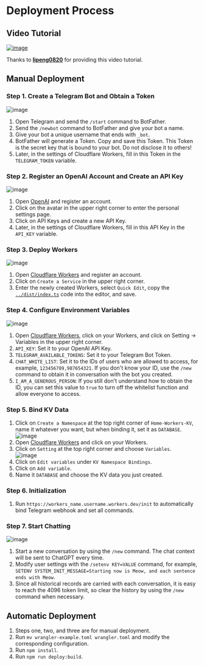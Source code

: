 # Deployment Process

## Video Tutorial

<a href="https://youtu.be/BvxrZ3WMrLE"><img style="max-width: 600px;" alt="image" src="https://user-images.githubusercontent.com/9513891/223895059-1ffa48c7-8801-4d7b-b9d3-15c857d03225.png"></a>

Thanks to [**lipeng0820**](https://www.youtube.com/@lipeng0820) for providing this video tutorial.

## Manual Deployment

### Step 1. Create a Telegram Bot and Obtain a Token

<img style="max-width: 600px;" alt="image" src="https://user-images.githubusercontent.com/9513891/222916992-b393178e-2c41-4a65-a962-96f776f652bd.png">

1. Open Telegram and send the `/start` command to BotFather.
2. Send the `/newbot` command to BotFather and give your bot a name.
3. Give your bot a unique username that ends with `_bot`.
4. BotFather will generate a Token. Copy and save this Token. This Token is the secret key that is bound to your bot. Do not disclose it to others!
5. Later, in the settings of Cloudflare Workers, fill in this Token in the `TELEGRAM_TOKEN` variable.

### Step 2. Register an OpenAI Account and Create an API Key

<img style="max-width: 600px;" alt="image" src="https://user-images.githubusercontent.com/9513891/222917026-dd9bebcb-f4d4-4f8a-a836-5e89d220bbb9.png">

1. Open [OpenAI](https://platform.openai.com) and register an account.
2. Click on the avatar in the upper right corner to enter the personal settings page.
3. Click on API Keys and create a new API Key.
4. Later, in the settings of Cloudflare Workers, fill in this API Key in the `API_KEY` variable.

### Step 3. Deploy Workers

<img style="max-width: 600px;" alt="image" src="https://user-images.githubusercontent.com/9513891/222917036-fe70d0e9-3ddf-4c4a-9651-990bb84e4e92.png">

1. Open [Cloudflare Workers](https://dash.cloudflare.com/?to=/:account/workers) and register an account.
2. Click on `Create a Service` in the upper right corner.
3. Enter the newly created Workers, select `Quick Edit`, copy the [`../dist/index.ts`](../../dist/index.js) code into the editor, and save.

### Step 4. Configure Environment Variables

<img style="max-width: 600px;" alt="image" src="https://user-images.githubusercontent.com/9513891/222916940-cc4ce79c-f531-4d73-a215-943cb394787a.png">

1. Open [Cloudflare Workers](https://dash.cloudflare.com/?to=/:account/workers), click on your Workers, and click on Setting -> Variables in the upper right corner.
2. `API_KEY`: Set it to your OpenAI API Key.
3. `TELEGRAM_AVAILABLE_TOKENS`: Set it to your Telegram Bot Token.
4. `CHAT_WHITE_LIST`: Set it to the IDs of users who are allowed to access, for example, `123456789,987654321`. If you don't know your ID, use the `/new` command to obtain it in conversation with the bot you created.
5. `I_AM_A_GENEROUS_PERSON`: If you still don't understand how to obtain the ID, you can set this value to `true` to turn off the whitelist function and allow everyone to access.


### Step 5. Bind KV Data
1. Click on `Create a Namespace` at the top right corner of `Home-Workers-KV`, name it whatever you want, but when binding it, set it as `DATABASE`. <br><img style="max-width: 600px;" alt="image" src="https://user-images.githubusercontent.com/9513891/222916810-f31c4900-297b-4a33-8430-7c638e6f9358.png">
2. Open [Cloudflare Workers](https://dash.cloudflare.com/?to=/:account/workers) and click on your Workers.
3. Click on `Setting` at the top right corner and choose `Variables`. <br><img style="max-width: 600px;" alt="image" src="https://user-images.githubusercontent.com/9513891/222916832-697a7bb6-70e2-421d-b88e-899bd24007de.png">
4. Click on `Edit variables` under `KV Namespace Bindings`.
5. Click on `Add variable`.
6. Name it `DATABASE` and choose the KV data you just created.

### Step 6. Initialization
1. Run `https://workers_name.username.workers.dev/init` to automatically bind Telegram webhook and set all commands.

### Step 7. Start Chatting
<img style="max-width: 600px;" alt="image" src="https://user-images.githubusercontent.com/9513891/222917106-2bbc09ea-f018-489e-a7b9-317461348341.png">

1. Start a new conversation by using the `/new` command. The chat context will be sent to ChatGPT every time.
2. Modify user settings with the `/setenv KEY=VALUE` command, for example, `SETENV SYSTEM_INIT_MESSAGE=Starting now is Meow, and each sentence ends with Meow`.
3. Since all historical records are carried with each conversation, it is easy to reach the 4096 token limit, so clear the history by using the `/new` command when necessary.

## Automatic Deployment
1. Steps one, two, and three are for manual deployment.
2. Run `mv wrangler-example.toml wrangler.toml` and modify the corresponding configuration.
3. Run `npm install`.
4. Run `npm run deploy:build`.
